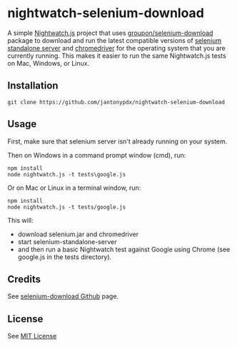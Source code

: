 # nightwatch-selenium-download
A simple [Nightwatch.js](http://nightwatchjs.org/) project that uses [groupon/selenium-download](https://github.com/groupon/selenium-download) package to download and run the latest compatible versions of [selenium standalone server](http://www.seleniumhq.org/download/) and [chromedriver](https://sites.google.com/a/chromium.org/chromedriver/) for the operating system that you are currently running. This makes it easier to run the same Nightwatch.js tests on Mac, Windows, or Linux.
## Installation
    git clone https://github.com/jantonypdx/nightwatch-selenium-download
## Usage
First, make sure that selenium server isn't already running on your system.  

Then on Windows in a command prompt window (cmd), run:  
```
npm install
node nightwatch.js -t tests\google.js
```
Or on Mac or Linux in a terminal window, run:
```
npm install
node nightwatch.js -t tests/google.js
```
This will:
- download selenium.jar and chromedriver
- start selenium-standalone-server
- and then run a basic Nightwatch test against Google using Chrome (see google.js in the tests directory).
## Credits
See [selenium-download Github](https://github.com/groupon/selenium-download) page.

## License
See [MIT License](license.txt)

